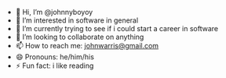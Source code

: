 - 👋 Hi, I’m @johnnyboyoy
- 👀 I’m interested in software in general
- 🌱 I’m currently trying to see if i could start a career in software
- 💞️ I’m looking to collaborate on anything
- 📫 How to reach me: johnwarris@gmail.com
- 😄 Pronouns: he/him/his
- ⚡ Fun fact: i like reading

<!---
johnnyboyoy/johnnyboyoy is a ✨ special ✨ repository because its `README.md` (this file) appears on your GitHub profile.
You can click the Preview link to take a look at your changes.
--->

